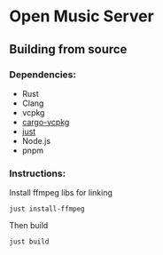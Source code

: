 # Open Music Server

## Building from source

### Dependencies:

- Rust
- Clang
- vcpkg
- [cargo-vcpkg](https://github.com/mcgoo/cargo-vcpkg?tab=readme-ov-file#installation)
- [just](https://github.com/casey/just?tab=readme-ov-file#installation)
- Node.js
- pnpm

### Instructions:

Install ffmpeg libs for linking

```
just install-ffmpeg
```

Then build

```
just build
```
